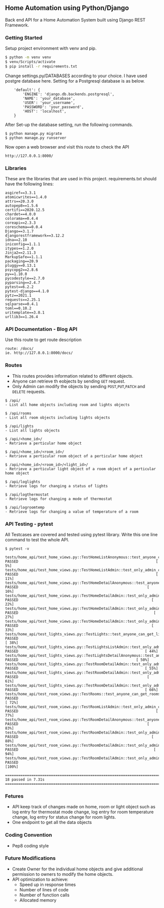 ## Home Automation using Python/Django 

Back end API for a Home Automation System built using Django REST Framework.

### Getting Started

Setup project environment with venv and pip.

```sh
$ python -m venv venv
$ venv/Scripts/activate
$ pip install -r requirements.txt
```
Change settings.py/DATABASES according to your choice.
I have used postgre database here.
Setting for a Postgresql database is as below.
```
    'default': {
        'ENGINE': 'django.db.backends.postgresql',
        'NAME': 'your_database',
        'USER': 'your_username',
        'PASSWORD': 'your_password',
        'HOST': 'localhost',
    }
```
After Set-up the database setting, run the following commands.
```
$ python manage.py migrate
$ python manage.py runserver
```
Now open a web browser and visit this route to check the API
```
http://127.0.0.1:8000/
```

### Libraries

These are the libraries that are used in this project.
requirements.txt should have the following lines:

```
asgiref==3.3.1
atomicwrites==1.4.0
attrs==20.3.0
autopep8==1.5.6
certifi==2020.12.5
chardet==4.0.0
colorama==0.4.4
coreapi==2.3.3
coreschema==0.0.4
Django==3.1.7
djangorestframework==3.12.2
idna==2.10
iniconfig==1.1.1
itypes==1.2.0
Jinja2==2.11.3
MarkupSafe==1.1.1
packaging==20.9
pluggy==0.13.1
psycopg2==2.8.6
py==1.10.0
pycodestyle==2.7.0
pyparsing==2.4.7
pytest==6.2.2
pytest-django==4.1.0
pytz==2021.1
requests==2.25.1
sqlparse==0.4.1
toml==0.10.2
uritemplate==3.0.1
urllib3==1.26.4
```
### API Documentation - Blog API

Use this route to get route description

```
route: /docs/
ie. http://127.0.0.1:8000/docs/
```

### Routes

- This routes provides information related to different objects.
- Anyone can retrieve th eobjects by sending `GET` request.
- Only Admin can modify the objects by sending `POST`,`PUT`,`PATCH`
and `DELETE` requests.

```
$ /api/
- List all home objects including room and lights objects 

$ /api/rooms
- List all room objects including lights objects 

$ /api/lights
- List all lights objects

$ /api/<home_id>/
- Retrieve a perticular home object 

$ /api/<home_id>/<room_id>/
- Retrieve a perticular room object of a perticular home object

$ /api/<home_id>/<room_id>/<light_id>/
- Retrieve a perticular light object of a room object of a perticular home object

$ /api/loglights
- Retrieve logs for changing a status of lights

$ /api/logthermostat
- Retrieve logs for changing a mode of thermostat

$ /api/logroomtemp
- Retrieve logs for changing a value of temperature of a room
```

### API Testing - pytest

All Testcases are covered and tested using pytest library.
Write this one line command to test the whole API.
```
$ pytest -v

tests/home_api/test_home_views.py::TestHomeListAnonymous::test_anyone_can_get_home_list PASSED                                                               [  5%] 
tests/home_api/test_home_views.py::TestHomeListAdmin::test_only_admin_can_post_new_home PASSED                                                               [ 11%] 
tests/home_api/test_home_views.py::TestHomeDetailAnonymous::test_anyone_can_get_home_detail PASSED                                                           [ 16%] 
tests/home_api/test_home_views.py::TestHomeDetailAdmin::test_only_admin_can_delete_a_home PASSED                                                             [ 22%] 
tests/home_api/test_home_views.py::TestHomeDetailAdmin::test_only_admin_can_patch_a_home PASSED                                                              [ 27%] 
tests/home_api/test_home_views.py::TestHomeDetailAdmin::test_only_admin_can_update_a_home PASSED                                                             [ 33%] 
tests/home_api/test_lights_views.py::TestLights::test_anyone_can_get_lights_list PASSED                                                                      [ 38%]
tests/home_api/test_lights_views.py::TestLightsListAdmin::test_only_admin_can_post_new_light PASSED                                                          [ 44%]
tests/home_api/test_lights_views.py::TestLightsDetailAnonymous::test_anyone_can_get_light_detail PASSED                                                      [ 50%]
tests/home_api/test_lights_views.py::TestRoomDetailAdmin::test_only_admin_can_delete_a_light PASSED                                                          [ 55%]
tests/home_api/test_lights_views.py::TestRoomDetailAdmin::test_only_admin_can_patch_a_light PASSED                                                           [ 61%]
tests/home_api/test_lights_views.py::TestRoomDetailAdmin::test_only_admin_can_update_a_light PASSED                                                          [ 66%]
tests/home_api/test_room_views.py::TestRooms::test_anyone_can_get_rooms_list PASSED                                                                          [ 72%]
tests/home_api/test_room_views.py::TestRoomListAdmin::test_only_admin_can_post_new_room PASSED                                                               [ 77%]
tests/home_api/test_room_views.py::TestRoomDetailAnonymous::test_anyone_can_get_room_detail PASSED                                                           [ 83%]
tests/home_api/test_room_views.py::TestRoomDetailAdmin::test_only_admin_can_delete_a_room PASSED                                                             [ 88%]
tests/home_api/test_room_views.py::TestRoomDetailAdmin::test_only_admin_can_patch_a_room PASSED                                                              [ 94%]
tests/home_api/test_room_views.py::TestRoomDetailAdmin::test_only_admin_can_update_a_room PASSED                                                             [100%]

======================================================================= 18 passed in 7.31s ========================================================================
```

### Fetures

- API keep track of changes made on home, room or light object such as
log entry for thermostat mode change, log entry for room temperature change,
log entry for status change for room lights.
- One endpoint to get all the data objects

### Coding Convention

- Pep8 coding style

### Future Modifications

- Create Owner for the individual home objects and
give additional permission to owners to modify the home objects. 
- API optimization to achieve:
    - Speed up in response times
    - Number of lines of code
    - Number of function calls
    - Allocated memory